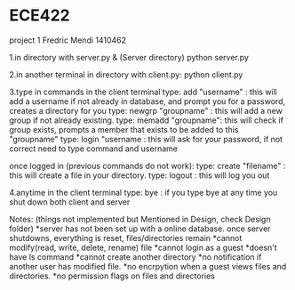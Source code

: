 # ECE422
project 1
Fredric Mendi 1410462

1.in directory with server.py & (Server directory)
python server.py 

2.in another terminal in directory with client.py:
python client.py


3.type in commands in the client terminal
  type: add "username" : this will add a username if not already in database, and prompt you for a password, creates a directory for you
  type: newgrp "groupname" : this will add a new group if not already existing. 
  type: memadd "groupname": this will check if group exists, prompts a member that exists to be added to this "groupname"
  type: login "username : this will ask for your password, if not correct need to type command and username
 
 once logged in (previous commands do not work):
  type: create "filename" : this will create a file in your directory.
  type: logout : this will log you out
  
 4.anytime in the client terminal
  type: bye : if you type bye at any time you shut down both client and server
  


Notes: (things not implemented but Mentioned in Design, check Design folder)
*server has not been set up with a online database. once server shutdowns, everything is reset, files/directories remain
*cannot modify(read, write, delete, rename) file 
*cannot login as a guest
*doesn't have ls command
*cannot create another directory
*no notification if another user has modified file.
*no encrpytion when a guest views files and directories.
*no permission flags on files and directories
